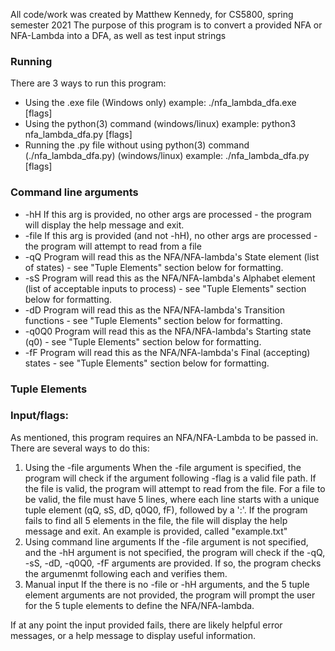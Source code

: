All code/work was created by Matthew Kennedy, for CS5800, spring semester 2021
The purpose of this program is to convert a provided NFA or NFA-Lambda into a DFA, as well as test input strings

### Running
There are 3 ways to run this program:
* Using the .exe file (Windows only)
	example: ./nfa_lambda_dfa.exe [flags]
* Using the python(3) command (windows/linux)
	example: python3 nfa_lambda_dfa.py [flags]
* Running the .py file without using python(3) command (./nfa_lambda_dfa.py) (windows/linux)
	example: ./nfa_lambda_dfa.py [flags]
	

### Command line arguments
* -hH
	If this arg is provided, no other args are processed - the program will display the help message and exit.
* -file
	If this arg is provided (and not -hH), no other args are processed - the program will attempt to read from a file
* -qQ
	Program will read this as the NFA/NFA-lambda's State element (list of states) - see "Tuple Elements" section below for formatting.
* -sS
	Program will read this as the NFA/NFA-lambda's Alphabet element (list of acceptable inputs to process) - see "Tuple Elements" section below for formatting.
* -dD
	Program will read this as the NFA/NFA-lambda's Transition functions - see "Tuple Elements" section below for formatting.
* -q0Q0
	Program will read this as the NFA/NFA-lambda's Starting state (q0) - see "Tuple Elements" section below for formatting.
* -fF
	Program will read this as the NFA/NFA-lambda's Final (accepting) states - see "Tuple Elements" section below for formatting.
	

### Tuple Elements

		
### Input/flags:
As mentioned, this program requires an NFA/NFA-Lambda to be passed in. There are several ways to do this:
1. Using the -file arguments
	When the -file argument is specified, the program will check if the argument following -flag is a valid file path.
	If the file is valid, the program will attempt to read from the file. For a file to be valid, the file must have 5 lines, where each line starts with a unique tuple element (qQ, sS, dD, q0Q0, fF), followed by a ':'.
	If the program fails to find all 5 elements in the file, the file will display the help message and exit.
	An example is provided, called "example.txt"
2. Using command line arguments
	If the -file argument is not specified, and the -hH argument is not specified, the program will check if the -qQ, -sS, -dD, -q0Q0, -fF arguments are provided. If so, the program checks the argumenmt following each and verifies them.
3. Manual input
	If the there is no -file or -hH arguments, and the 5 tuple element arguments are not provided, the program will prompt the user for the 5 tuple elements to define the NFA/NFA-lambda.

If at any point the input provided fails, there are likely helpful error messages, or a help message to display useful information.
	
